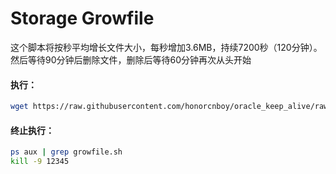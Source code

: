 # Storage Growfile
 
这个脚本将按秒平均增长文件大小，每秒增加3.6MB，持续7200秒（120分钟）。然后等待90分钟后删除文件，删除后等待60分钟再次从头开始

#### 执行：
```bash
wget https://raw.githubusercontent.com/honorcnboy/oracle_keep_alive/raw/main/Toy/growfile.sh && chmod +x growfile.sh && nohup ./growfile.sh &
```

#### 终止执行：
```bash
ps aux | grep growfile.sh
kill -9 12345
```
